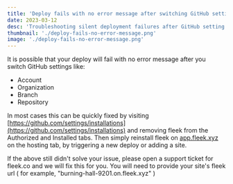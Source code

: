 ```yaml
---
title: 'Deploy fails with no error message after switching GitHub settings'
date: 2023-03-12
desc: 'Troubleshooting silent deployment failures after GitHub setting changes'
thumbnail: './deploy-fails-no-error-message.png'
image: './deploy-fails-no-error-message.png'
---
```


It is possible that your deploy will fail with no error message after you switch GitHub settings like:

- Account
- Organization
- Branch
- Repository

In most cases this can be quickly fixed by visiting [https://github.com/settings/installations](https://github.com/settings/installations) and removing fleek from the Authorized and Installed tabs. Then simply reinstall fleek on [app.fleek.xyz](https://app.fleek.xyz) on the hosting tab, by triggering a new deploy or adding a site.

If the above still didn't solve your issue, please open a support ticket for fleek.co and we will fix this for you. You will need to provide your site's fleek url ( for example, "burning-hall-9201.on.fleek.xyz" )
